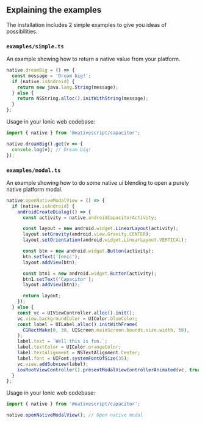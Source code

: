## Explaining the examples

The installation includes 2 simple examples to give you ideas of possibilities. 

### `examples/simple.ts`

An example showing how to return a native value from your platform.

```typescript
native.dreamBig = () => {
  const message = 'Dream big!';
  if (native.isAndroid) {
    return new java.lang.String(message);
  } else {
    return NSString.alloc().initWithString(message);
  }
};
```

Usage in your Ionic web codebase:

```typescript
import { native } from '@nativescript/capacitor';

native.dreamBig().get(v => {
  console.log(v); // Dream big!
});
```

### `examples/modal.ts`

An example showing how to do some native ui blending to open a purely native platform modal.

```typescript
native.openNativeModalView = () => {
  if (native.isAndroid) {
    androidCreateDialog(() => {
      const activity = native.androidCapacitorActivity;

      const layout = new android.widget.LinearLayout(activity);
      layout.setGravity(android.view.Gravity.CENTER);
      layout.setOrientation(android.widget.LinearLayout.VERTICAL);

      const btn = new android.widget.Button(activity);
      btn.setText('Ionic');
      layout.addView(btn);

      const btn1 = new android.widget.Button(activity);
      btn1.setText('Capacitor');
      layout.addView(btn1);

      return layout;
    });
  } else {
    const vc = UIViewController.alloc().init();
    vc.view.backgroundColor = UIColor.blueColor;
    const label = UILabel.alloc().initWithFrame(
      CGRectMake(0, 30, UIScreen.mainScreen.bounds.size.width, 50),
    );
    label.text = `Well this is fun.`;
    label.textColor = UIColor.orangeColor;
    label.textAlignment = NSTextAlignment.Center;
    label.font = UIFont.systemFontOfSize(35);
    vc.view.addSubview(label);
    iosRootViewController().presentModalViewControllerAnimated(vc, true);
  }
};
```

Usage in your Ionic web codebase:

```typescript
import { native } from '@nativescript/capacitor';

native.openNativeModalView(); // Open native modal
```